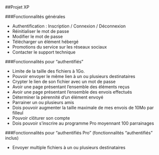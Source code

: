 ##Projet XP

###Fonctionnalités générales
- Authentification : Inscription / Connexion / Déconnexion
- Réinitialiser le mot de passe
- Modifier le mot de passe 
- Télécharger un élément hébergé
- Promotions du service sur les réseaux sociaux
- Contacter le support technique

###Fonctionnalités pour “authentifiés”
- Limite de la taille des fichiers à 1Go.
- Pouvoir envoyer le même lien à un ou plusieurs destinataires
- Crypter le lien de son fichier avec un mot de passe
- Avoir une page présentant l’ensemble des éléments reçus
- Avoir une page présentant l’ensemble des envois effectués
- Déterminer la pérennité d’un élément envoyé
- Parrainer un ou plusieurs amis
- Dois pouvoir augmenter la taille maximale de mes envois de 10Mo par filleul
- Pouvoir clôturer son compte
- Dois pouvoir s’inscrire au programme Pro moyennant 100 parrainages

###Fonctionnalités pour “authentifiés Pro” (fonctionnalités “authentifiés” inclus)
- Envoyer multiple fichiers à un ou plusieurs destinataires
